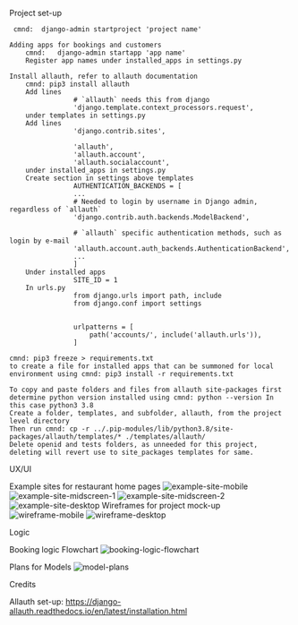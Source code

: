 Project set-up

     cmnd:  django-admin startproject 'project name'

    Adding apps for bookings and customers
        cmnd:   django-admin startapp 'app name'
        Register app names under installed_apps in settings.py

    Install allauth, refer to allauth documentation
        cmnd: pip3 install allauth
        Add lines 
                    # `allauth` needs this from django
                    'django.template.context_processors.request',
        under templates in settings.py
        Add lines
                    'django.contrib.sites',

                    'allauth',
                    'allauth.account',
                    'allauth.socialaccount',
        under installed_apps in settings.py
        Create section in settings above templates
                    AUTHENTICATION_BACKENDS = [
                    ...
                    # Needed to login by username in Django admin, regardless of `allauth`
                    'django.contrib.auth.backends.ModelBackend',

                    # `allauth` specific authentication methods, such as login by e-mail
                    'allauth.account.auth_backends.AuthenticationBackend',
                    ...
                    ]
        Under installed apps
                    SITE_ID = 1
        In urls.py
                    from django.urls import path, include
                    from django.conf import settings


                    urlpatterns = [
                        path('accounts/', include('allauth.urls')),
                    ]

    cmnd: pip3 freeze > requirements.txt 
    to create a file for installed apps that can be summoned for local environment using cmnd: pip3 install -r requirements.txt

    To copy and paste folders and files from allauth site-packages first determine python version installed using cmnd: python --version In this case python3 3.8
    Create a folder, templates, and subfolder, allauth, from the project level directory
    Then run cmnd: cp -r ../.pip-modules/lib/python3.8/site-packages/allauth/templates/* ./templates/allauth/
    Delete openid and tests folders, as unneeded for this project, deleting will revert use to site_packages templates for same.

UX/UI

Example sites for restaurant home pages
![example-site-mobile](static/images/model-site-mobile-min.jpg)
![example-site-midscreen-1](static/images/model-site-midscreen-min.jpg)
![example-site-midscreen-2](static/images/model-site-midscreen2-min.jpg)
![example-site-desktop](static/images/model-site-desktop-min.jpg)
Wireframes for project mock-up
![wireframe-mobile](static/images/mobile-wireframe-min.jpg)
![wireframe-desktop](static/images/desktop-wireframe-min.jpg)

Logic

Booking logic Flowchart
![booking-logic-flowchart](static/images/booking-logic-flowchart.jpg)

Plans for Models
![model-plans](static/images/model-plans.jpg)

Credits

Allauth set-up: https://django-allauth.readthedocs.io/en/latest/installation.html